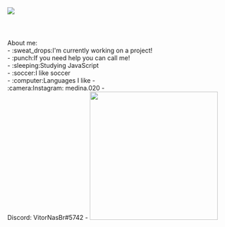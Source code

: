 <img src="https://cdn.discordapp.com/attachments/819667765123219486/836400598424879154/banner.png">

#

<br>
About me:
<br>
- :sweat_drops:I'm currently working on a project!
<br>
- :punch:If you need help you can call me!
<br>
- :sleeping:Studying JavaScript
<br>
- :soccer:I like soccer
<br>
- :computer:Languages I like
- <br>
:camera:Instagram: medina.020
- <br>
Discord: VitorNasBr#5742
- 


<img src="https://cdn.discordapp.com/attachments/819667765123219486/830082197859991592/Sem_Titulo-2.png" width="290vw">


